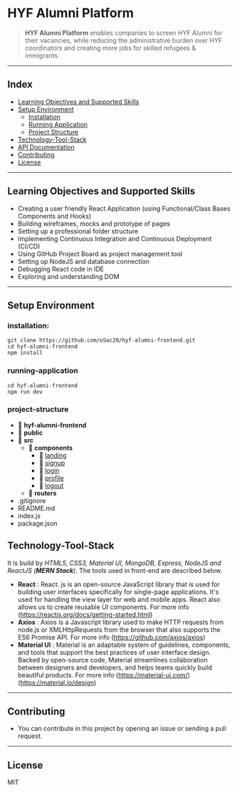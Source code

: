 # HYF Alumni Platform

> **HYF Alumni Platform** enables companies to screen HYF Alumni for their vacancies, while reducing the administrative burden over HYF coordinators and creating more jobs for skilled refugees & immigrants. 

---
## Index
* [Learning Objectives and Supported Skills](#learning-objectives-and-supported-skills)
* [Setup Environment](#setup-environment)
	* [Installation](#installation)
	* [Running Application](#running-application)
	* [Project Structure](#project-structure)
* [Technology-Tool-Stack](#technology-tool-stack)
* [API Documentation](https://github.com/oSoc20/hyf-almuni-backend)
* [Contributing](#contributing)
* [License](#license)

---

## Learning Objectives and Supported Skills
* Creating a user friendly React Application (using Functional/Class Bases Components and Hooks)
* Building wireframes, mocks and prototype of pages
* Setting up a professional folder structure
* Implementing Continuous Integration and Continuous Deployment (CI/CD)
* Using GitHub Project Board as project management tool
* Setting up NodeJS and database connection
* Debugging React code in IDE
* Exploring and understanding DOM

---
## Setup Environment

### installation:

```
git clone https://github.com/oSoc20/hyf-alumni-frontend.git
cd hyf-alumni-frontend
npm install
```
### running-application

```
cd hyf-alumni-frontend
npm run dev
```
### project-structure

 * :file_folder: **hyf-alumni-frontend**
  * :file_folder: **public**
  * :file_folder: **src**
    * :file_folder: **components**
       * :file_folder: [landing](https://github.com/oSoc20/hyf-alumni-frontend/tree/development-master/src/components/landing)
       * :file_folder: [signup](https://github.com/oSoc20/hyf-alumni-frontend/tree/development-master/src/components/signup)
       * :file_folder: [login](https://github.com/oSoc20/hyf-alumni-frontend/tree/development-master/src/components/login)
       * :file_folder: [profile](https://github.com/oSoc20/hyf-alumni-frontend/tree/development-master/src/components/profile)
       * :file_folder: [logout](https://github.com/oSoc20/hyf-alumni-frontend/tree/development-master/src/components/logout)
     * :file_folder: **routers**
 * .gitignore
 * README.md
 * index.js
 * package.json    
   
## Technology-Tool-Stack
It is build by *HTML5, CSS3, Material UI, MongoDB, Express, NodeJS and ReactJS (**MERN Stack***). The tools used in front-end are described below.

- **React** : React. js is an open-source JavaScript library that is used for building user interfaces specifically for single-page applications. It's used for handling the view layer for web and mobile apps. React also allows us to create reusable UI components. For more info (https://reactjs.org/docs/getting-started.html)
- **Axios** : Axios is a Javascript library used to make HTTP requests from node.js or XMLHttpRequests from the browser that also supports the ES6 Promise API. For more info (https://github.com/axios/axios)
- **Material UI** : Material is an adaptable system of guidelines, components, and tools that support the best practices of user interface design. Backed by open-source code, Material streamlines collaboration between designers and developers, and helps teams quickly build beautiful products. For more info (https://material-ui.com/) (https://material.io/design)

---

## Contributing
   - You can contribute in this project by opening an issue or sending a pull request.
---

## License
   MIT
